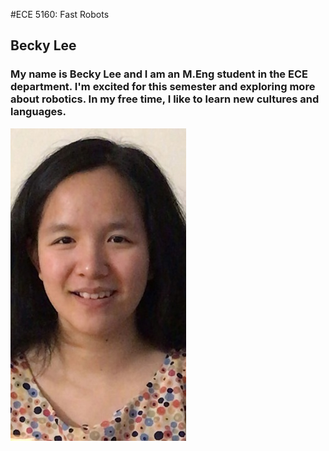 #ECE 5160: Fast Robots
## Becky Lee

### My name is Becky Lee and I am an M.Eng student in the ECE department. I'm excited for this semester and exploring more about robotics. In my free time, I like to learn new cultures and languages.  

![](IMG_20240728_112015.jpg) 


